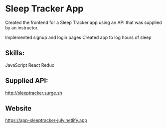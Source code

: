 # Sleep Tracker App

Created the frontend for a Sleep Tracker app using an API that was supplied by an instructor.

Implemented signup and login pages
Created app to log hours of sleep

## Skills:

JavaScript
React
Redux

## Supplied API:

http://sleeptracker.surge.sh

## Website

https://app-sleeptracker-july.netlify.app
